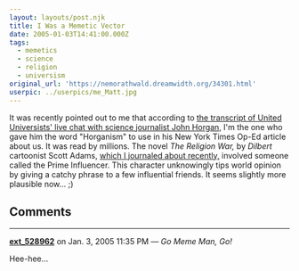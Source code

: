 ```yaml
---
layout: layouts/post.njk
title: I Was a Memetic Vector
date: 2005-01-03T14:41:00.000Z
tags:
  - memetics
  - science
  - religion
  - universism
original_url: 'https://nemorathwald.dreamwidth.org/34301.html'
userpic: ../userpics/me_Matt.jpg
---
```

It was recently pointed out to me that according to [the transcript of United Universists' live chat with science journalist John Horgan,](http://universist.org/johnhorgantranscript.htm) I'm the one who gave him the word "Horganism" to use in his New York Times Op-Ed article about us. It was read by millions. The novel _The Religion War,_ by _Dilbert_ cartoonist Scott Adams, [which I journaled about recently,](http://www.livejournal.com/users/matt_arnold/32781.html) involved someone called the Prime Influencer. This character unknowingly tips world opinion by giving a catchy phrase to a few influential friends. It seems slightly more plausible now... ;)

## Comments

---

**[ext_528962](https://www.dreamwidth.org/users/ext_528962)** on Jan. 3, 2005 11:35 PM — *Go Meme Man, Go!*

Hee-hee...
